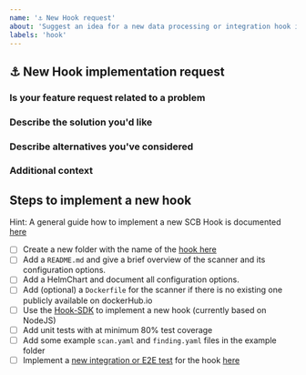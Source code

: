 ```yaml
---
name: '⚓️ New Hook request'
about: 'Suggest an idea for a new data processing or integration hook in this project.'
labels: 'hook'
---
```


## ⚓️ New Hook implementation request
<!--
Thank you for contributing to our project 🙌

Before opening a new issue, please make sure that we do not have any duplicates already open. You can ensure this by searching the issue list for this repository. If there is a duplicate, please close your issue and add a comment to the existing issue instead. Also, please, have a look at our FAQs and existing questions before opening a new question.
-->

### Is your feature request related to a problem
<!-- Please describe a clear and concise description of what the problem is. 
     Use commmon user story patterns like https://en.wikipedia.org/wiki/User_story:
      - As a <role> I can <capability>, so that <receive benefit>
      - In order to <receive benefit> as a <role>, I can <goal/desire>
      - As <who> <when> <where>, I <want> because <why>
     For example... As a secureCodeBox user i'm always frustrated when [...] -->

### Describe the solution you'd like
<!-- A clear and concise description of what you want to happen. -->

### Describe alternatives you've considered
<!-- A clear and concise description of any alternative solutions or features you've considered. -->

### Additional context
<!-- Add any other context or screenshots about the feature request here. -->

## Steps to implement a new hook
Hint: A general guide how to implement a new SCB Hook is documented [here](https://www.securecodebox.io/docs/contributing/integrating-a-hook)

- [ ] Create a new folder with the name of the [hook here](https://github.com/secureCodeBox/secureCodeBox/tree/master/hooks)
- [ ] Add a `README.md` and give a brief overview of the scanner and its configuration options.
- [ ] Add a HelmChart and document all configuration options.
- [ ] Add (optional) a `Dockerfile` for the scanner if there is no existing one publicly available on dockerHub.io
- [ ] Use the [Hook-SDK](https://github.com/secureCodeBox/secureCodeBox/tree/master/hook-sdk) to implement a new hook (currently based on NodeJS)
- [ ] Add unit tests with at minimum 80% test coverage
- [ ] Add some example `scan.yaml` and `finding.yaml` files in the example folder
- [ ] Implement a [new integration or E2E test](https://www.securecodebox.io/docs/contributing/integrating-a-hook/integration-tests) for the hook [here](https://github.com/secureCodeBox/secureCodeBox/tree/master/tests/integration)
